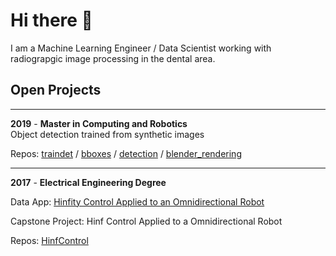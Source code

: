 # Hi there 👋

I am a Machine Learning Engineer / Data Scientist working with radiograpgic image processing in the dental area.

## Open Projects

---

**2019** - **Master in Computing and Robotics**  
Object detection trained from synthetic images  

Repos: [traindet](https://github.com/czrcbl/train_detection) / [bboxes](https://github.com/czrcbl/bboxes) / [detection](https://github.com/czrcbl/detection) / [blender_rendering](https://github.com/czrcbl/blender_rendering)

---

**2017** - **Electrical Engineering Degree**  

Data App: [Hinfity Control Applied to an Omnidirectional Robot](http://hinf_omnidirectional_robot.czrcbl.org)

Capstone Project: Hinf Control Applied to a Omnidirectional Robot

Repos: [HinfControl](https://github.com/czrcbl/hinfinity_project-omnidirectional_robot)

<!--
**czrcbl/czrcbl** is a ✨ _special_ ✨ repository because its `README.md` (this file) appears on your GitHub profile.

Here are some ideas to get you started:

- 🔭 I’m currently working on ...
- 🌱 I’m currently learning ...
- 👯 I’m looking to collaborate on ...
- 🤔 I’m looking for help with ...
- 💬 Ask me about ...
- 📫 How to reach me: ...
- 😄 Pronouns: ...
- ⚡ Fun fact: ...
-->
